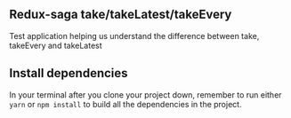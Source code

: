 ## Redux-saga take/takeLatest/takeEvery

Test application helping us understand the difference between take, takeEvery and takeLatest

## Install dependencies

In your terminal after you clone your project down, remember to run either `yarn` or `npm install` to build all the dependencies in the project.

